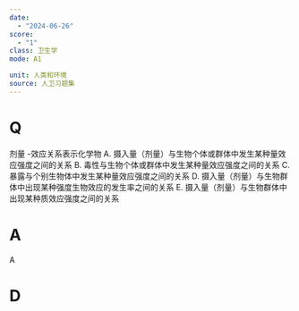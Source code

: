 ```yaml
---
date:
  - "2024-06-26"
score:
  - "1"
class: 卫生学
mode: A1

unit: 人类和环境
source: 人卫习题集
---
```



# Q
剂量 -效应关系表示化学物
A. 摄入量（剂量）与生物个体或群体中发生某种量效应强度之间的关系
B. 毒性与生物个体或群体中发生某种量效应强度之间的关系
C. 暴露与个别生物体中发生某种量效应强度之间的关系
D. 摄入量（剂量）与生物群体中出现某种强度生物效应的发生率之间的关系
E. 摄入量（剂量）与生物群体中出现某种质效应强度之间的关系

# A

A


# D
